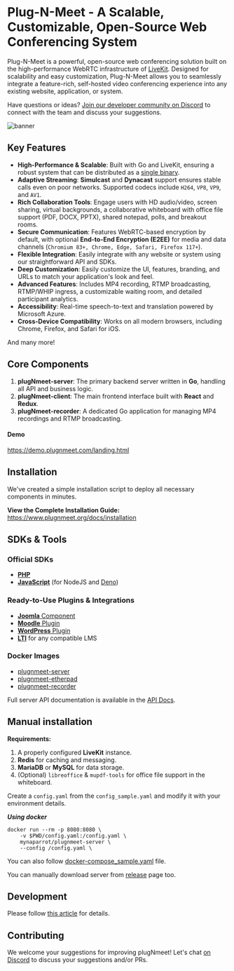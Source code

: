 # Plug-N-Meet - A Scalable, Customizable, Open-Source Web Conferencing System

Plug-N-Meet is a powerful, open-source web conferencing solution built on the high-performance WebRTC infrastructure of [LiveKit](https://github.com/livekit/livekit-server). Designed for scalability and easy customization, Plug-N-Meet allows you to seamlessly integrate a feature-rich, self-hosted video conferencing experience into any existing website, application, or system.

Have questions or ideas? [Join our developer community on Discord](https://discord.gg/2X2ZaCHu4C) to connect with the team and discuss your suggestions.

![banner](./github_files/banner.jpg)

## Key Features

*   **High-Performance & Scalable**: Built with Go and LiveKit, ensuring a robust system that can be distributed as a [single binary](https://github.com/mynaparrot/plugNmeet-server/releases).
*   **Adaptive Streaming**: **Simulcast** and **Dynacast** support ensures stable calls even on poor networks. Supported codecs include `H264`, `VP8`, `VP9`, and `AV1`.
*   **Rich Collaboration Tools**: Engage users with HD audio/video, screen sharing, virtual backgrounds, a collaborative whiteboard with office file support (PDF, DOCX, PPTX), shared notepad, polls, and breakout rooms.
*   **Secure Communication**: Features WebRTC-based encryption by default, with optional **End-to-End Encryption (E2EE)** for media and data channels (`Chromium 83+, Chrome, Edge, Safari, Firefox 117+`).
*   **Flexible Integration**: Easily integrate with any website or system using our straightforward API and SDKs.
*   **Deep Customization**: Easily customize the UI, features, branding, and URLs to match your application's look and feel.
*   **Advanced Features**: Includes MP4 recording, RTMP broadcasting, RTMP/WHIP ingress, a customizable waiting room, and detailed participant analytics.
*   **Accessibility**: Real-time speech-to-text and translation powered by Microsoft Azure.
*   **Cross-Device Compatibility**: Works on all modern browsers, including Chrome, Firefox, and Safari for iOS.

And many more!

## Core Components

1.  **plugNmeet-server**: The primary backend server written in **Go**, handling all API and business logic.
2.  **plugNmeet-client**: The main frontend interface built with **React** and **Redux**.
3.  **plugNmeet-recorder**: A dedicated Go application for managing MP4 recordings and RTMP broadcasting.

#### Demo

https://demo.plugnmeet.com/landing.html

## Installation
We've created a simple installation script to deploy all necessary components in minutes.

**View the Complete Installation Guide:** https://www.plugnmeet.org/docs/installation

## SDKs & Tools

### Official SDKs

*   [**PHP**](https://github.com/mynaparrot/plugNmeet-sdk-php)
*   [**JavaScript**](https://github.com/mynaparrot/plugNmeet-sdk-js) (for NodeJS and [Deno](https://github.com/mynaparrot/plugNmeet-sdk-js/tree/main/deno_dist))

### Ready-to-Use Plugins & Integrations

*   [**Joomla** Component](https://github.com/mynaparrot/plugNmeet-joomla)
*   [**Moodle** Plugin](https://github.com/mynaparrot/moodle-mod_plugnmeet)
*   [**WordPress** Plugin](https://github.com/mynaparrot/plugNmeet-wordpress)
*   [**LTI**](https://www.plugnmeet.org/docs/user-guide/lti) for any compatible LMS

### Docker Images

*   [plugnmeet-server](https://hub.docker.com/r/mynaparrot/plugnmeet-server)
*   [plugnmeet-etherpad](https://hub.docker.com/r/mynaparrot/plugnmeet-etherpad)
*   [plugnmeet-recorder](https://hub.docker.com/r/mynaparrot/plugnmeet-recorder)

Full server API documentation is available in the [API Docs](https://www.plugnmeet.org/docs/api/intro).

## Manual installation

**Requirements:**
1.  A properly configured **LiveKit** instance.
2.  **Redis** for caching and messaging.
3.  **MariaDB** or **MySQL** for data storage.
4.  (Optional) `libreoffice` & `mupdf-tools` for office file support in the whiteboard.

Create a `config.yaml` from the `config_sample.yaml` and modify it with your environment details.

***Using docker***

```
docker run --rm -p 8080:8080 \
    -v $PWD/config.yaml:/config.yaml \
    mynaparrot/plugnmeet-server \
    --config /config.yaml \
```

You can also
follow [docker-compose_sample.yaml](https://raw.githubusercontent.com/mynaparrot/plugNmeet-server/main/docker-compose_sample.yaml)
file.

You can manually download server from [release](https://github.com/mynaparrot/plugNmeet-server/releases) page too.

## Development

Please follow [this article](https://www.plugnmeet.org/docs/developer-guide/setup-development) for details.

## Contributing

We welcome your suggestions for improving plugNmeet!
Let's chat [on Discord](https://discord.gg/2X2ZaCHu4C) to discuss your suggestions and/or PRs. 

